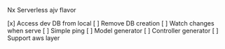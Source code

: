 Nx Serverless ajv flavor

[x] Access dev DB from local
[ ] Remove DB creation
[ ] Watch changes when serve
[ ] Simple ping
[ ] Model generator
[ ] Controller generator
[ ] Support aws layer
